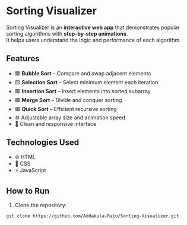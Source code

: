 # Sorting Visualizer


Sorting Visualizer is an **interactive web app** that demonstrates popular sorting algorithms with **step-by-step animations**.  
It helps users understand the logic and performance of each algorithm.

## Features

- 🟦 **Bubble Sort** – Compare and swap adjacent elements  
- 🟨 **Selection Sort** – Select minimum element each iteration  
- 🟩 **Insertion Sort** – Insert elements into sorted subarray  
- 🟪 **Merge Sort** – Divide and conquer sorting  
- 🟥 **Quick Sort** – Efficient recursive sorting  
- ⚙️ Adjustable array size and animation speed  
- 🎨 Clean and responsive interface

##  Technologies Used

- 🌐 HTML  
- 🎨 CSS  
- ⚡ JavaScript  

##  How to Run

1. Clone the repository:
```bash
git clone https://github.com/Addakula-Raju/Sorting-Visualizer.git
